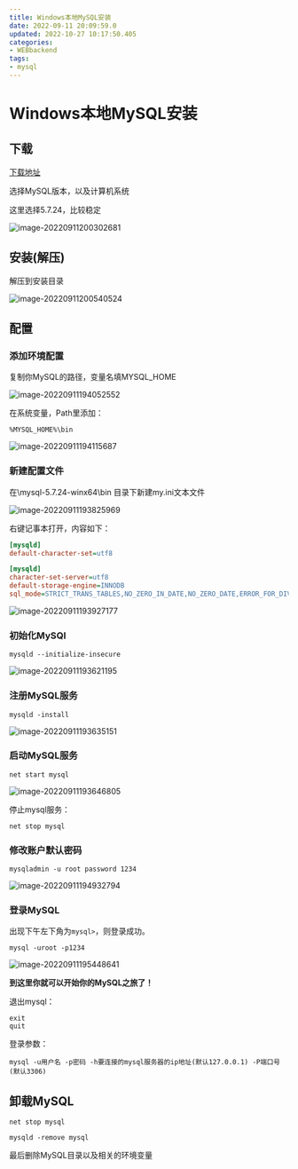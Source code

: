 ```yaml
---
title: Windows本地MySQL安装
date: 2022-09-11 20:09:59.0
updated: 2022-10-27 10:17:50.405
categories: 
- WEBbackend
tags: 
- mysql
---
```


# Windows本地MySQL安装

## 下载

[下载地址](https://downloads.mysql.com/archives/community/)

选择MySQL版本，以及计算机系统

这里选择5.7.24，比较稳定

![image-20220911200302681](https://wrxinyue.oss-cn-hongkong.aliyuncs.com/img/image-20220911200302681.png)

## 安装(解压)

解压到安装目录

![image-20220911200540524](https://wrxinyue.oss-cn-hongkong.aliyuncs.com/img/image-20220911200540524.png)

## 配置

### 添加环境配置

复制你MySQL的路径，变量名填MYSQL_HOME

![image-20220911194052552](https://wrxinyue.oss-cn-hongkong.aliyuncs.com/img/image-20220911194052552.png)

在系统变量，Path里添加：

~~~
%MYSQL_HOME%\bin
~~~

![image-20220911194115687](https://wrxinyue.oss-cn-hongkong.aliyuncs.com/img/image-20220911194115687.png)

### 新建配置文件

在\mysql-5.7.24-winx64\bin 目录下新建my.ini文本文件

![image-20220911193825969](https://wrxinyue.oss-cn-hongkong.aliyuncs.com/img/image-20220911193825969.png)

右键记事本打开，内容如下：

~~~ini
[mysqld]
default-character-set=utf8

[mysqld]
character-set-server=utf8
default-storage-engine=INNODB
sql_mode=STRICT_TRANS_TABLES,NO_ZERO_IN_DATE,NO_ZERO_DATE,ERROR_FOR_DIVISION_BY_ZERO,NO_AUTO_CREATE_USER,NO_ENGINE_SUBSTITUTION
~~~

![image-20220911193927177](https://wrxinyue.oss-cn-hongkong.aliyuncs.com/img/image-20220911193927177.png)

### 初始化MySQl

~~~
mysqld --initialize-insecure
~~~

![image-20220911193621195](https://wrxinyue.oss-cn-hongkong.aliyuncs.com/img/image-20220911193621195.png)

### 注册MySQL服务

~~~
mysqld -install
~~~

![image-20220911193635151](https://wrxinyue.oss-cn-hongkong.aliyuncs.com/img/image-20220911193635151.png)

### 启动MySQL服务

~~~
net start mysql
~~~

![image-20220911193646805](https://wrxinyue.oss-cn-hongkong.aliyuncs.com/img/image-20220911193646805.png)

停止mysql服务：

~~~
net stop mysql
~~~

### 修改账户默认密码

~~~
mysqladmin -u root password 1234
~~~

![image-20220911194932794](https://wrxinyue.oss-cn-hongkong.aliyuncs.com/img/image-20220911194932794.png)

### 登录MySQL

出现下午左下角为`mysql>`，则登录成功。

~~~
mysql -uroot -p1234
~~~

![image-20220911195448641](https://wrxinyue.oss-cn-hongkong.aliyuncs.com/img/image-20220911195448641.png)

**到这里你就可以开始你的MySQL之旅了！**

退出mysql：

~~~
exit
quit
~~~

登录参数：

~~~
mysql -u用户名 -p密码 -h要连接的mysql服务器的ip地址(默认127.0.0.1) -P端口号(默认3306)
~~~

## 卸载MySQL

~~~
net stop mysql
~~~

~~~
mysqld -remove mysql
~~~

最后删除MySQL目录以及相关的环境变量